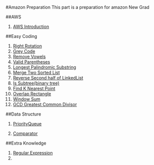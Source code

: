 #Amazon Preparation
This part is a preparation for amazon New Grad          
                 
##AWS
1. [AWS Introduction](AWS-Introduction)                   
      
##Easy Coding
1. [Right Rotation](1-1-RightRotation.md)                    
2. [Grey Code](1-2-GreyCode.md)            
3. [Remove Vowels](1-3-RemoveVowels.md)        
4. [Valid Parentheses](1-4-ValidParentheses.md)       
5. [Longest Palindromic Substring](1-5-LongestPalindromicSubstring.md)           
6. [Merge Two Sorted List](1-6-MergeTwoSortedList.md)          
7. [Reverse Second half of LinkedList](1-7-ReverseSecondHalfOfLinkedList.md)                
8. [Is Subtree(binary tree)](1-8-IsSubtree.md)             
9. [Find K Nearest Point](1-9-Find_K_NearestPoint.md)            
10. [Overlap Rectangle](1-10-OverlapRectangle.md)               
11. [Window Sum](1-11-WindowSum.md)            
12. [GCD Greatest Common Divisor](1-12-GreatestCommonDivisor.md)          
                  
                 
                
            
           
               
           
##Data Structure
1. [PriorityQueue](DataStructure/1-1-PriorityQueue.md)                   
                   
2. [Comparator](DataStructure/1-2-Comparator.md)             
             
          
##Extra Knowledge       
1. [Regular Expression](1-RegularExpression.md)                     
2.       


